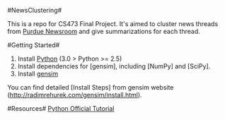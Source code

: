 #NewsClustering#

This is a repo for CS473 Final Project. It's aimed to cluster news threads from [Purdue Newsroom](http://www.purdue.edu/newsroom/) and give summarizations for each thread.

#Getting Started#
1. Install [Python](http://www.python.org) (3.0 > Python >= 2.5)
2. Install dependencies for [gensim], including [NumPy] and [SciPy]. 
3. Install [gensim](http://radimrehurek.com/gensim/index.html)

You can find detailed [Install Steps] from gensim website (http://radimrehurek.com/gensim/install.html).

#Resources#
[Python Official Tutorial](http://docs.python.org/2/tutorial/index.html)
